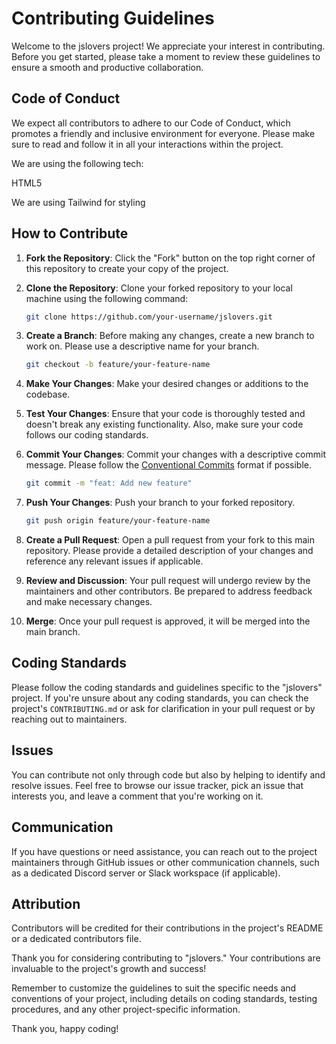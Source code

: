 # Contributing Guidelines

Welcome to the jslovers project! We appreciate your interest in contributing. Before you get started, please take a moment to review these guidelines to ensure a smooth and productive collaboration.

## Code of Conduct

We expect all contributors to adhere to our Code of Conduct, which promotes a friendly and inclusive environment for everyone. Please make sure to read and follow it in all your interactions within the project.

We are using the following tech:

HTML5

We are using Tailwind for styling

## How to Contribute

1. **Fork the Repository**: Click the "Fork" button on the top right corner of this repository to create your copy of the project.

2. **Clone the Repository**: Clone your forked repository to your local machine using the following command:

   ```bash
   git clone https://github.com/your-username/jslovers.git
   ```

3. **Create a Branch**: Before making any changes, create a new branch to work on. Please use a descriptive name for your branch.

   ```bash
   git checkout -b feature/your-feature-name
   ```

4. **Make Your Changes**: Make your desired changes or additions to the codebase.

5. **Test Your Changes**: Ensure that your code is thoroughly tested and doesn't break any existing functionality. Also, make sure your code follows our coding standards.

6. **Commit Your Changes**: Commit your changes with a descriptive commit message. Please follow the [Conventional Commits](https://www.conventionalcommits.org/) format if possible.

   ```bash
   git commit -m "feat: Add new feature"
   ```

7. **Push Your Changes**: Push your branch to your forked repository.

   ```bash
   git push origin feature/your-feature-name
   ```

8. **Create a Pull Request**: Open a pull request from your fork to this main repository. Please provide a detailed description of your changes and reference any relevant issues if applicable.

9. **Review and Discussion**: Your pull request will undergo review by the maintainers and other contributors. Be prepared to address feedback and make necessary changes.

10. **Merge**: Once your pull request is approved, it will be merged into the main branch.

## Coding Standards

Please follow the coding standards and guidelines specific to the "jslovers" project. If you're unsure about any coding standards, you can check the project's `CONTRIBUTING.md` or ask for clarification in your pull request or by reaching out to maintainers.

## Issues

You can contribute not only through code but also by helping to identify and resolve issues. Feel free to browse our issue tracker, pick an issue that interests you, and leave a comment that you're working on it.

## Communication

If you have questions or need assistance, you can reach out to the project maintainers through GitHub issues or other communication channels, such as a dedicated Discord server or Slack workspace (if applicable).

## Attribution

Contributors will be credited for their contributions in the project's README or a dedicated contributors file.

Thank you for considering contributing to "jslovers." Your contributions are invaluable to the project's growth and success!

Remember to customize the guidelines to suit the specific needs and conventions of your project, including details on coding standards, testing procedures, and any other project-specific information.

Thank you, happy coding!
